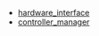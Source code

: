 - [hardware_interface](https://raw.githubusercontent.com/jspricke/moveit_studio_upstream_buildfarm/jammy-rolling/ros-rolling-hardware-interface_2.13.0-2023.01.12.18.55_amd64-2023-01-12T18:55:37Z.build)
- [controller_manager](https://raw.githubusercontent.com/jspricke/moveit_studio_upstream_buildfarm/jammy-rolling/ros-rolling-controller-manager_2.13.0-2023.01.12.18.59_amd64-2023-01-12T18:59:51Z.build)
